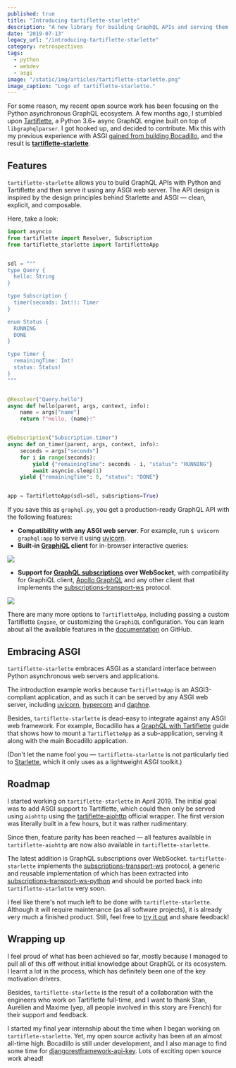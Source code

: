 ```yaml
---
published: true
title: "Introducing tartiflette-starlette"
description: "A new library for building GraphQL APIs and serving them over HTTP via ASGI, powered by the Tartiflette Python asynchronous GraphQL engine."
date: "2019-07-13"
legacy_url: "/introducing-tartiflette-starlette"
category: retrospectives
tags:
  - python
  - webdev
  - asgi
image: "/static/img/articles/tartiflette-starlette.png"
image_caption: "Logo of tartiflette-starlette."
---
```


For some reason, my recent open source work has been focusing on the Python asynchronous GraphQL ecosystem. A few months ago, I stumbled upon [Tartiflette], a Python 3.6+ async GraphQL engine built on top of `libgraphqlparser`. I got hooked up, and decided to contribute. Mix this with my previous experience with ASGI [gained from building Bocadillo](/blog/articles/2018/12/how-i-built-a-web-framework-and-became-an-open-source-maintainer), and the result is **[tartiflette-starlette]**.

[tartiflette]: https://tartiflette.io
[tartiflette-starlette]: https://github.com/tartiflette/tartiflette-starlette

## Features

`tartiflette-starlette` allows you to build GraphQL APIs with Python and Tartiflette and then serve it using any ASGI web server. The API design is inspired by the design principles behind Starlette and ASGI — clean, explicit, and composable.

Here, take a look:

```python
import asyncio
from tartiflette import Resolver, Subscription
from tartiflette_starlette import TartifletteApp


sdl = """
type Query {
  hello: String
}

type Subscription {
  timer(seconds: Int!): Timer
}

enum Status {
  RUNNING
  DONE
}

type Timer {
  remainingTime: Int!
  status: Status!
}
"""


@Resolver("Query.hello")
async def hello(parent, args, context, info):
    name = args["name"]
    return f"Hello, {name}!"


@Subscription("Subscription.timer")
async def on_timer(parent, args, context, info):
    seconds = args["seconds"]
    for i in range(seconds):
        yield {"remainingTime": seconds - i, "status": "RUNNING"}
        await asyncio.sleep(1)
    yield {"remainingTime": 0, "status": "DONE"}


app = TartifletteApp(sdl=sdl, subsriptions=True)
```

If you save this as `graphql.py`, you get a production-ready GraphQL API with the following features:

[uvicorn]: https://www.uvicorn.org

- **Compatibility with any ASGI web server**. For example, run `$ uvicorn graphql:app` to serve it using [uvicorn].
- **Built-in [GraphiQL] client** for in-browser interactive queries:

[graphiql]: https://github.com/graphql/graphiql

![](/static/img/tartiflette-starlette-graphiql-query.jpg)

- **Support for [GraphQL subscriptions](https://graphql.org/blog/subscriptions-in-graphql-and-relay/) over WebSocket**, with compatibility for GraphiQL client, [Apollo GraphQL](https://www.apollographql.com/) and any other client that implements the [subscriptions-transport-ws] protocol.

[subscriptions-transport-ws]: https://github.com/apollographql/subscriptions-transport-ws

![](/static/img/tartiflette-starlette-graphiql-subscription.jpg)

There are many more options to `TartifletteApp`, including passing a custom Tartiflette `Engine`, or customizing the `GraphiQL` configuration. You can learn about all the available features in the [documentation](https://github.com/tartiflette/tartiflette-starlette) on GitHub.

## Embracing ASGI

`tartiflette-starlette` embraces ASGI as a standard interface between Python asynchronous web servers and applications.

The introduction example works because `TartifletteApp` is an ASGI3-compliant application, and as such it can be served by any ASGI web server, including [uvicorn], [hypercorn](https://github.com/pgjones/hypercorn) and [daphne](https://github.com/django/daphne).

Besides, `tartiflette-starlette` is dead-easy to integrate against any ASGI web framework. For example, Bocadillo has a [GraphQL with Tartiflette](https://bocadilloproject.github.io/how-to/graphql.html) guide that shows how to mount a `TartifletteApp` as a sub-application, serving it along with the main Bocadillo application.

(Don't let the name fool you — `tartiflette-starlette` is not particularly tied to [Starlette], which it only uses as a lightweight ASGI toolkit.)

[starlette]: https://www.starlette.io

## Roadmap

I started working on `tartiflette-starlette` in April 2019. The initial goal was to add ASGI support to Tartiflette, which could then only be served using `aiohttp` using the [tartiflette-aiohttp](https://github.com/tartiflette/tartiflette-aiohttp) official wrapper. The first version was literally built in a few hours, but it was rather rudimentary.

Since then, feature parity has been reached — all features available in `tartiflette-aiohttp` are now also available in `tartiflette-starlette`.

The latest addition is GraphQL subscriptions over WebSocket. `tartiflette-starlette` implements the [subscriptions-transport-ws] protocol, a generic and reusable implementation of which has been extracted into [subscriptions-transport-ws-python](https://github.com/florimondmanca/subscriptions-transport-ws-python) and should be ported back into `tartiflette-starlette` very soon.

I feel like there's not much left to be done with `tartiflette-starlette`. Although it will require maintenance (as all software projects), it is already very much a finished product. Still, feel free to [try it out](https://github.com/tartiflette/tartiflette-starlette) and share feedback!

## Wrapping up

I feel proud of what has been achieved so far, mostly because I managed to pull all of this off without initial knowledge about GraphQL or its ecosystem. I learnt a lot in the process, which has definitely been one of the key motivation drivers.

Besides, `tartiflette-starlette` is the result of a collaboration with the engineers who work on Tartiflette full-time, and I want to thank Stan, Aurélien and Maxime (yep, all people involved in this story are French) for their support and feedback.

I started my final year internship about the time when I began working on `tartiflete-starlette`. Yet, my open source activity has been at an almost all-time high. Bocadillo is still under development, and I also manage to find some time for [djangorestframework-api-key](https://florimondmanca.github.io/djangorestframework-api-key/). Lots of exciting open source work ahead!
